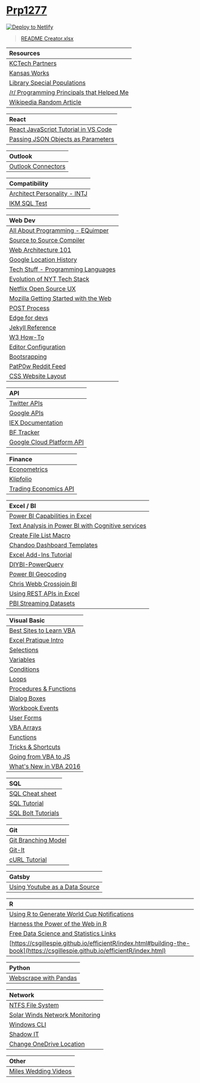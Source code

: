 # [Prp1277](https://prp1277.github.io)

[![Deploy to Netlify](https://www.netlify.com/img/deploy/button.svg)](https://app.netlify.com/start/deploy?repository=https://github.com/prp1277/prp1277.github.io)

> [README Creator.xlsx](https://1drv.ms/x/s!AoLkNBOSNnKyjZhrk6UObouaz0cVug)

|Resources|
|:----|
|[KCTech Partners](http://www.kctechcouncil.com/partners)|
|[Kansas Works](https://www.kansasworks.com/ada/r/jobs/10621165)|
|[Library Special Populations](https://www.kclibrary.org/business-career/find-job/find-employment-special-populations)|
|[/r/ Programming Principals that Helped Me](https://www.reddit.com/r/learnprogramming/comments/8kvo5s/programming_principles_that_helped_me/?st=JHFQLU5J&sh=aa898404)|
|[Wikipedia Random Article](https://en.wikipedia.org/wiki/Special:Random)|

|React|
|:----|
|[React JavaScript Tutorial in VS Code](https://code.visualstudio.com/docs/nodejs/reactjs-tutorial)|
|[Passing JSON Objects as Parameters ](https://stackoverflow.com/questions/5865442/how-to-pass-json-object-as-a-parameter-to-another-method)|

|Outlook|
|:----|
|[Outlook Connectors](https://outlook.office.com/connectors/Home/Login?Client=Win32_Outlook&MailboxAddress=PowellPR%40hawks.rockhurst.edu&Culture=en-US&MailboxType=User&Category=Mail&src=inbox)|

|Compatibility|
|:----|
|[Architect Personality - INTJ](https://www.16personalities.com/intj-personality)|
|[IKM SQL Test](https://online.ikmnet.com/test_result/showresult.cfm)|

|Web Dev|
|:----|
|[All About Programming - EQuimper](https://github.com/EQuimper/All-About-Programming)|
|[Source to Source Compiler](https://en.wikipedia.org/wiki/Source-to-source_compiler)|
|[Web Architecture 101](https://engineering.videoblocks.com/web-architecture-101-a3224e126947)|
|[Google Location History](https://stackoverflow.com/questions/32332904/current-url-to-download-kml-data-from-google-location-history)|
|[Tech Stuff - Programming Languages](https://open.spotify.com/episode/32eqHCWIpqsYf3xN3kKKJg?si=dRignF0tRsG32ye52BLfzQ)|
|[Evolution of NYT Tech Stack](https://stackshare.io/posts/evolution-of-new-york-times-tech-stack)|
|[Netflix Open Source UX](https://drive.google.com/drive/folders/1y4X8H56TS6M7AXAU7yIm0EyxhqNUy1sz)|
|[Mozilla Getting Started with the Web](https://developer.mozilla.org/en-US/docs/Learn/Getting_started_with_the_web)|
|[POST Process](https://www.lifewire.com/what-is-post-2625953)|
|[Edge for devs](https://blogs.windows.com/msedgedev/2018/05/11/introducing-edge-devtools-protocol/)|
|[Jekyll Reference](https://jekyllrb.com/docs/home/)|
|[W3 How-To](https://www.w3schools.com/howto/howto_css_bottom_nav.asp)|
|[Editor Configuration](http://editorconfig.org/)|
|[Bootsrapping](https://bootsnipp.com/)|
|[PatP0w Reddit Feed](https://www.reddit.com/.json?feed=4e6cf8d760d7d15b9f9b50288143800681feed51&user=PATP0W)|
|[CSS Website Layout](https://www.w3schools.com/Css/css_website_layout.asp)|

|API|
|:----|
|[Twitter APIs](https://developer.twitter.com/en/use-cases/analyze)|
|[Google APIs](https://docs.google.com/spreadsheets/d/e/2PACX-1vSagKTIeMWiRffzpL8vL9eu_BAr_2DSyBSQJKbWwPSOl0Z7JOhBQaIPenm4lYXXtEzZOdTGXCbd1U6D/pubhtml)|
|[IEX Documentation](https://iextrading.com/developer/)|
|[BF Tracker](https://battlefieldtracker.com/bf1/profile/xbox/imamiget1277/live)|
|[Google Cloud Platform API](https://cloud.google.com/bigquery/docs/reference/)|

|Finance|
|:----|
|[Econometrics](https://www.bing.com/search?q=exconometrics&form=EDGTCT&qs=PF&cvid=294feca3c6e840998d1faa3fda70ae45&cc=US&setlang=en-US&PC=LSJS)|
|[Klipfolio](https://www.klipfolio.com/)|
|[Trading Economics API](https://tradingeconomics.com/api/?source=table)|

|Excel / BI|
|:----|
|[Power BI Capabilities in Excel](https://dev.office.com/blogs/azure-machine-learning-javascript-custom-functions-and-power-bi-custom-visuals-further-expand-developers-capabilities-with-excel)|
|[Text Analysis in Power BI with Cognitive services](https://www.youtube.com/watch?v=WWod8ETS7J8)|
|[Create File List Macro](https://www.myonlinetraininghub.com/Create-Hyperlinked-List-of-Files-in-Subfolders)|
|[Chandoo Dashboard Templates](http://chandoo.org/dbt/index.html)|
|[Excel Add-Ins Tutorial](https://docs.microsoft.com/en-us/office/dev/add-ins/tutorials/excel-tutorial)|
|[DIYBI-PowerQuery](C:\Users\prp12.000\OneDrive\Documents\Reinhart\Resources\DIYBI-PowerQuery)|
|[Power BI Geocoding](https://msdn.microsoft.com/en-us/library/ff701714.aspx)|
|[Chris Webb Crossjoin BI](https://blog.crossjoin.co.uk/)|
|[Using REST APIs in Excel](http://www.finfolio.com/blog/using-rest-api-data-in-microsoft-excel)|
|[PBI Streaming Datasets](https://www.youtube.com/watch?v=IPbe4BLoE_s&t=1969s)|

|Visual Basic|
|:----|
|[Best Sites to Learn VBA](https://blog.cometdocs.com/the-best-places-to-learn-vba-online)|
|[Excel Pratique Intro](https://www.excel-pratique.com/en/vba/introduction.php)|
|[Selections](https://www.excel-pratique.com/en/vba/selections.php)|
|[Variables](https://www.excel-pratique.com/en/vba/variables.php)|
|[Conditions](https://www.excel-pratique.com/en/vba/conditions.php)|
|[Loops](https://www.excel-pratique.com/en/vba/loops.php)|
|[Procedures & Functions](https://www.excel-pratique.com/en/vba/procedures_functions.php)|
|[Dialog Boxes](onenote:)|
|[Workbook Events](https://www.excel-pratique.com/en/vba/workbook_events.php)|
|[User Forms](https://www.excel-pratique.com/en/vba/userform.php)|
|[VBA Arrays](https://www.excel-pratique.com/en/vba/vba_arrays.php)|
|[Functions](https://www.excel-pratique.com/en/vba/vba_functions.php)|
|[Tricks & Shortcuts](https://www.excel-pratique.com/en/vba/vba_tricks.php)|
|[Going from VBA to JS](https://blogs.msmvps.com/wordmeister/category/vba-js/)|
|[What's New in VBA 2016](https://msdn.microsoft.com/en-us/vba/office-shared-vba/articles/what-s-new-for-vba-in-office-2016)|

|SQL|
|:----|
|[SQL Cheat sheet](https://www.kdnuggets.com/2018/07/sql-cheat-sheet.html)|
|[SQL Tutorial](http://sol.gfxile.net/g3/)|
|[SQL Bolt Tutorials](https://sqlbolt.com/lesson/select_queries_introduction)|

|Git|
|:----|
|[Git Branching Model](https://nvie.com/posts/a-successful-git-branching-model/)|
|[Git-It](http://jlord.us/git-it/index.html)|
|[cURL Tutorial](https://gist.github.com/caspyin/2288960)|


|Gatsby|
|:----|
|[Using Youtube as a Data Source](https://dzone.com/articles/using-youtube-as-a-data-source-in-gatsbyjs)|

|R|
|:----|
|[Using R to Generate World Cup Notifications](https://www.openanalytics.eu/blog/2018/07/05/world-cup-notifications-with-r/)|
|[Harness the Power of the Web in R](https://www.lucymcgowan.com/talk/asa_joint_statistical_meeting_2018/)|
|[Free Data Science and Statistics Links](http://www.deeplytrivial.com/2017/10/statistics-sunday-free-data-science-and.html)|
|[https://csgillespie.github.io/efficientR/index.html#building-the-book](https://csgillespie.github.io/efficientR/index.html)|

|Python|
|:----|
|[Webscrape with Pandas](http://blog.kaggle.com/2017/01/31/scraping-for-craft-beers-a-dataset-creation-tutorial/?utm_medium=email&utm_source=intercom&utm_campaign=new+user+onboarding)|

|Network|
|:----|
|[NTFS File System](https://www.lifewire.com/ntfs-file-system-2625948)|
|[Solar Winds Network Monitoring](https://www.solarwinds.com/free-tools)|
|[Windows CLI](https://www.computerhope.com/issues/chusedos.htm)|
|[Shadow IT](https://wikipedia.org/wiki/Shadow_IT)|
|[Change OneDrive Location](https://www.howtogeek.com/232287/how-to-change-the-location-of-the-onedrive-folder-in-windows-10/)|

|Other|
|:----|
|[Miles Wedding Videos](https://1drv.ms/f/s!AoLkNBOSNnKyidYKmxhQYQddSx_bJA)|